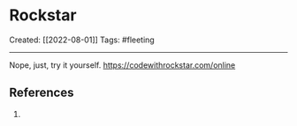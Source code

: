 

# Rockstar
Created:  [[2022-08-01]]
Tags: #fleeting 

---
Nope, just, try it yourself.
https://codewithrockstar.com/online












## References
1. 